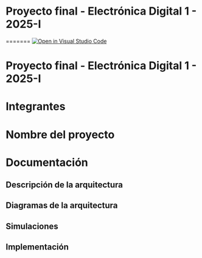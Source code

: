 # Proyecto final - Electrónica Digital 1 - 2025-I
=======
[![Open in Visual Studio Code](https://classroom.github.com/assets/open-in-vscode-2e0aaae1b6195c2367325f4f02e2d04e9abb55f0b24a779b69b11b9e10269abc.svg)](https://classroom.github.com/online_ide?assignment_repo_id=19969995&assignment_repo_type=AssignmentRepo)
# Proyecto final - Electrónica Digital 1 - 2025-I

# Integrantes


# Nombre del proyecto


# Documentación
## Descripción de la arquitectura


## Diagramas de la arquitectura


## Simulaciones


## Implementación

